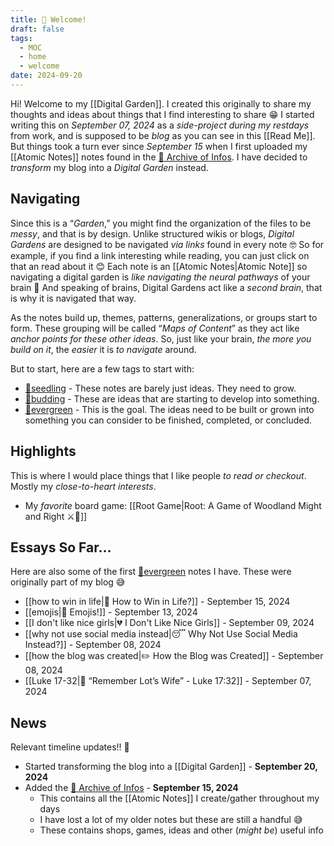 ```yaml
---
title: 🙋 Welcome!
draft: false
tags:
  - MOC
  - home
  - welcome
date: 2024-09-20
---
```

Hi! Welcome to my [[Digital Garden]]. I created this originally to share my thoughts and ideas about things that I find interesting to share 😁 I started writing this on *September 07, 2024* as a *side-project during my restdays* from work, and is supposed to be *blog* as you can see in this [[Read Me]]. But things took a turn ever since *September 15* when I first uploaded my [[Atomic Notes]] notes found in the <a href="/%F0%9F%A4%AF-Archive-of-Infos/">🤯 Archive of Infos</a>. I have decided to *transform* my blog into a *Digital Garden* instead.

## Navigating

Since this is a “*Garden*,” you might find the organization of the files to be *messy*, and that is by design. Unlike structured wikis or blogs, *Digital Gardens* are designed to be navigated *via links* found in every note 🤓 So for example, if you find a link interesting while reading, you can just click on that an read about it 😊 Each note is an [[Atomic Notes|Atomic Note]] so navigating a digital garden is *like navigating the neural pathways* of your brain 🤯 And speaking of brains, Digital Gardens act like a *second brain*, that is why it is navigated that way.

As the notes build up, themes, patterns, generalizations, or groups start to form. These grouping will be called “*Maps of Content*” as they act like *anchor points for these other ideas*. So, just like your brain, *the more you build on it*, the *easier* it is *to navigate* around.

But to start, here are a few tags to start with:
- <a href="/tags/🌱seedling">🌱seedling</a> - These notes are barely just ideas. They need to grow.
- <a href="/tags/🌿budding">🌿budding</a> - These are ideas that are starting to develop into something.
- <a href="/tags/🌲evergreen">🌲evergreen</a> - This is the goal. The ideas need to be built or grown into something you can consider to be finished, completed, or concluded.

## Highlights

This is where I would place things that I like people *to read or checkout*. Mostly my *close-to-heart interests*.

- My *favorite* board game: [[Root Game|Root: A Game of Woodland Might and Right ⚔️🌲]]

## Essays So Far…

Here are also some of the first <a href="/tags/🌲evergreen">🌲evergreen</a> notes I have. These were originally part of my blog 😅

- [[how to win in life|🤔 How to Win in Life?]] - September 15, 2024
- [[emojis|🤪 Emojis!]] - September 13, 2024
- [[I don't like nice girls|💔 I Don't Like Nice Girls]] - September 09, 2024
- [[why not use social media instead|😴 Why Not Use Social Media Instead?]] - September 08, 2024
- [[how the blog was created|✏️ How the Blog was Created]] - September 08, 2024
- [[Luke 17-32|📖 “Remember Lot’s Wife” - Luke 17:32]] - September 07, 2024

## News

Relevant timeline updates!! 🥳

- Started transforming the blog into a [[Digital Garden]] - **September 20, 2024**
- Added the <a href="/%F0%9F%A4%AF-Archive-of-Infos/">🤯 Archive of Infos</a> - **September 15, 2024**
	- This contains all the [[Atomic Notes]] I create/gather throughout my days
	- I have lost a lot of my older notes but these are still a handful 😅
	- These contains shops, games, ideas and other (*might be*) useful info